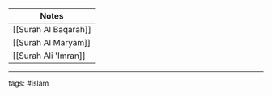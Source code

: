 | Notes                |
| -------------------- |
| [[Surah Al Baqarah]] |
| [[Surah Al Maryam]]  |
| [[Surah Ali 'Imran]] |


---
tags: #islam 